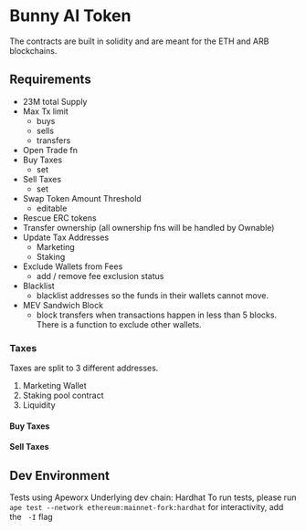 # Bunny AI Token

The contracts are built in solidity and are meant for the ETH and ARB blockchains.

## Requirements

- 23M total Supply
- Max Tx limit
  - buys
  - sells
  - transfers
- Open Trade fn
- Buy Taxes
  - set
- Sell Taxes
  - set
- Swap Token Amount Threshold
  - editable
- Rescue ERC tokens
- Transfer ownership (all ownership fns will be handled by Ownable)
- Update Tax Addresses
  - Marketing
  - Staking
- Exclude Wallets from Fees
  - add / remove fee exclusion status
- Blacklist
  - blacklist addresses so the funds in their wallets cannot move.
- MEV Sandwich Block
  - block transfers when transactions happen in less than 5 blocks. There is a function to exclude other wallets.

### Taxes

Taxes are split to 3 different addresses.

1. Marketing Wallet
2. Staking pool contract
3. Liquidity

#### Buy Taxes

#### Sell Taxes

## Dev Environment

Tests using Apeworx
Underlying dev chain: Hardhat
To run tests, please run `ape test --network ethereum:mainnet-fork:hardhat`
for interactivity, add the ` -I` flag
